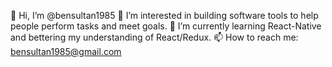 👋 Hi, I’m @bensultan1985
👀 I’m interested in building software tools to help people perform tasks and meet goals.
🌱 I’m currently learning React-Native and bettering my understanding of React/Redux.
📫 How to reach me: bensultan1985@gmail.com

<!---
bensultan1985/bensultan1985 is a ✨ special ✨ repository because its `README.md` (this file) appears on your GitHub profile.
You can click the Preview link to take a look at your changes.
--->
